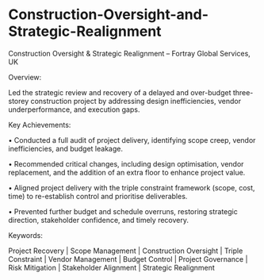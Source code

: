 # Construction-Oversight-and-Strategic-Realignment

Construction Oversight & Strategic Realignment – Fortray Global Services, UK

Overview:

Led the strategic review and recovery of a delayed and over-budget three-storey construction project by addressing design inefficiencies, vendor underperformance, and execution gaps.

Key Achievements:

• Conducted a full audit of project delivery, identifying scope creep, vendor inefficiencies, and budget leakage.

• Recommended critical changes, including design optimisation, vendor replacement, and the addition of an extra floor to enhance project value.

• Aligned project delivery with the triple constraint framework (scope, cost, time) to re-establish control and prioritise deliverables.

• Prevented further budget and schedule overruns, restoring strategic direction, stakeholder confidence, and timely recovery.

Keywords:

Project Recovery | Scope Management | Construction Oversight | Triple Constraint | Vendor Management | Budget Control | Project Governance | Risk Mitigation | Stakeholder Alignment | Strategic Realignment
